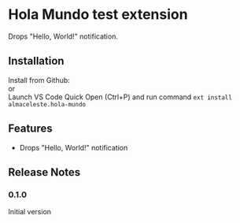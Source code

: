 # Hola Mundo test extension

Drops "Hello, World!" notification.

## Installation

Install from Github: []()  
or  
Launch VS Code Quick Open (Ctrl+P) and run command `ext install almaceleste.hola-mundo`

## Features

* Drops "Hello, World!" notification

## Release Notes

### 0.1.0

Initial version
